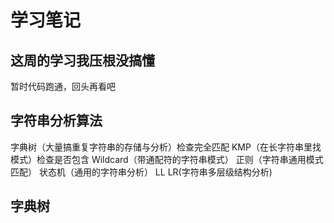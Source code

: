 # 学习笔记

## 这周的学习我压根没搞懂

暂时代码跑通，回头再看吧

## 字符串分析算法

字典树（大量搞重复字符串的存储与分析）检查完全匹配
KMP（在长字符串里找模式）检查是否包含
Wildcard（带通配符的字符串模式）
正则（字符串通用模式匹配）
状态机（通用的字符串分析）
LL LR(字符串多层级结构分析)

## 字典树